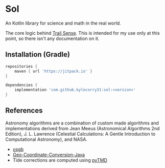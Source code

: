 # Sol
An Kotlin library for science and math in the real world.

The core logic behind [Trail Sense](https://github.com/kylecorry31/Trail-Sense). This is intended for my use only at this point, so there isn't any documentation on it. 

## Installation (Gradle)
```gradle
repositories {
    maven { url 'https://jitpack.io' }
}

dependencies {
    implementation 'com.github.kylecorry31:sol:<version>'
}
```

## References
Astronomy algorithms are a combination of custom made algorithms and implementations derived from Jean Meeus (Astronomical Algorithms 2nd Edition), J. L. Lawrence (Celestial Calculations: A Gentle Introduction to Computational Astronomy), and NASA.

- [osgb](https://github.com/kylecorry31/osgb/blob/master/LICENSE)
- [Geo-Coordinate-Conversion-Java](https://github.com/kylecorry31/Geo-Coordinate-Conversion-Java/blob/master/GDAL_License.TXT)
- Tide corrections are computed using [pyTMD](https://github.com/tsutterley/pyTMD)
